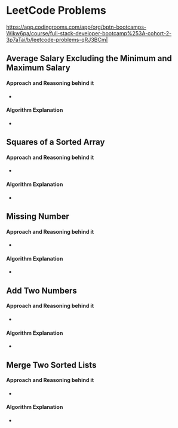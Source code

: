 # LeetCode Problems

https://app.codingrooms.com/app/org/bptn-bootcamps-Wikw6pa/course/full-stack-developer-bootcamp%253A-cohort-2-3p7aTai/b/leetcode-problems-qRJ3BCm|

## Average Salary Excluding the Minimum and Maximum Salary
#### Approach and Reasoning behind it
-
#### Algorithm Explanation
-


## Squares of a Sorted Array
#### Approach and Reasoning behind it
-
#### Algorithm Explanation
-

## Missing Number
#### Approach and Reasoning behind it
-
#### Algorithm Explanation
-

## Add Two Numbers
#### Approach and Reasoning behind it
-
#### Algorithm Explanation
-

## Merge Two Sorted Lists
#### Approach and Reasoning behind it
-
#### Algorithm Explanation
-